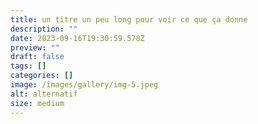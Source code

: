```yaml
---
title: un titre un peu long pour voir ce que ça donne
description: ""
date: 2023-09-16T19:30:59.578Z
preview: ""
draft: false
tags: []
categories: []
image: /images/gallery/img-5.jpeg
alt: alternatif
size: medium
---
```

